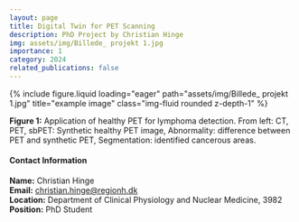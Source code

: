 ```yaml
---
layout: page
title: Digital Twin for PET Scanning
description: PhD Project by Christian Hinge
img: assets/img/Billede_ projekt 1.jpg
importance: 1
category: 2024
related_publications: false
---
```


<style>
  /* Tilpasning af placeringen af kontaktboksen */
  .contact-box {
    margin-right: auto; /* Flyt boksen til venstre */
  }
</style>

<div class="container">
  <div class="row">
    <div class="col-sm mt-5 mt-md-0">
      {% include figure.liquid loading="eager" path="assets/img/Billede_ projekt 1.jpg" title="example image" class="img-fluid rounded z-depth-1" %}
    </div>
  </div>

  <div class="caption">
    <p><strong>Figure 1:</strong> Application of healthy PET for lymphoma detection. From left: CT, PET, sbPET: Synthetic healthy PET image, Abnormality: difference between PET and synthetic PET, Segmentation: identified cancerous areas.</p>
  </div>

  <div class="row justify-content-center mt-5">
    <div class="col-auto mt-3">
      <div class="contact-box p-3 border rounded shadow-sm">
        <h4 class="small-header">Contact Information</h4>    
        <div class="contact-item">
          <strong>Name:</strong>
          <span>Christian Hinge</span>
        </div>
        <div class="contact-item">
          <strong>Email:</strong>
          <span><a href="mailto:christian.hinge@regionh.dk">christian.hinge@regionh.dk</a></span>
        </div>
        <div class="contact-item">
          <strong>Location:</strong>
          <span>Department of Clinical Physiology and Nuclear Medicine, 3982</span>
        </div>
        <div class="contact-item">
          <strong>Position:</strong>
          <span>PhD Student</span>
        </div>
      </div>
    </div>
  </div>
</div>

<link rel="stylesheet" href="css/custom.css">
